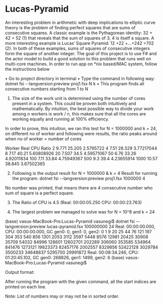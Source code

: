 # Lucas-Pyramid


An interesting problem in arithmetic with deep implications to elliptic curve theory is the problem of finding perfect squares that are sums of consecutive squares. A classic example is the Pythagorean identity: 32 + 42 = 52 (1)  that reveals that the sum of squares of 3, 4 is itself a square. A more interesting example is Lucas‘ Square Pyramid: 12 +22 +...+242 =702 (2). In both of these examples, sums of squares of consecutive integers form the square of another integer. The goal of this project is to use F# and the actor model to build a good solution to this problem that runs well on multi-core machines.
In order to run app on *nix based/MAC system, follow the instructions below

•   Go to project directory in terminal
•   Type the command in following way: dotnet fsi --langversion:preview proj1.fsx N k
•    This program finds all consecutive numbers starting from 1 to N

1.  The size of the work unit is determined using the number of cores present in a system. This could be proven both intuitively and mathematically.
By intuition, the best possible way to divide your work among n workers is work / n, this makes sure that all the cores are working equally and running at 100% efficiency.

In order to prove, this intuition, we ran this test for N = 1000000 and k = 24, on different no of worker and following were results, the ratio peaks around when no of worker = number of cores

Worker  Real    CPU Ratio
2    9.771   25.205  2.5795722
4    7.51    28.329  3.77217044
8    7.17    40.21   5.60808926
20   7.507   34.5    4.59571067
50   6.76    33.26   4.92011834
100  7.11    33.84   4.75949367
500  9.3     39.4    4.23655914
1000 10.57   38.845  3.67502365



2.  Following is the output result for N = 1000000 & k = 4 Result for running the program: dotnet fsi --langversion:preview proj1.fsx 1000000 4

No number was printed, that means there are 4 consecutive number who sum of square is a perfect square.

3.  The Ratio of CPU is 4.5 (Real: 00:00:05.250 CPU: 00:00:23.763)

4.  The largest problem we managed to solve was for N = 10^8 and k = 24

(base) vasus-MacBook-Pro:Lucas-Pyramid vasunegi$  dotnet fsi --langversion:preview lucas-pyramid.fsx 100000000 24
Real: 00:00:00.000, CPU: 00:00:00.000, GC gen0: 0, gen1: 0, gen2: 0
1
9
20
25
44
76
121
197
304
353
540
856
1301
2053
3112
3597
5448
8576
12981
20425
30908
35709
54032
84996
128601
12602701
202289
306060
353585
534964
841476
1273121
19823373
82457176
2002557
8329856
52422128
3029784
3500233
34648837
5295700
29991872
Real: 00:08:34.246, CPU: 01:20:45.102, GC gen0: 268826, gen1: 1499, gen2: 6
(base) vasus-MacBook-Pro:Lucas-Pyramid vasunegi$

Output format:

After running the program with the given command, all the start indices are printed on each line.

Note: List of numbers may or may not be in sorted order.

